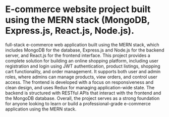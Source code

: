 <h1>E-commerce website project built using the MERN stack (MongoDB, Express.js, React.js, Node.js).</h1>

<p>
   full-stack e-commerce web application built using the MERN stack, which includes MongoDB for the database, Express.js and Node.js for the backend server, and React.js for the frontend interface. This project provides a complete solution for building an online shopping platform, including user registration and login using JWT authentication, product listings, shopping cart functionality, and order management. It supports both user and admin roles, where admins can manage products, view orders, and control user access. The frontend is developed with a focus on responsiveness and clean design, and uses Redux for managing application-wide state. The backend is structured with RESTful APIs that interact with the frontend and the MongoDB database. Overall, the project serves as a strong foundation for anyone looking to learn or build a professional-grade e-commerce application using the MERN stack.
</p>
